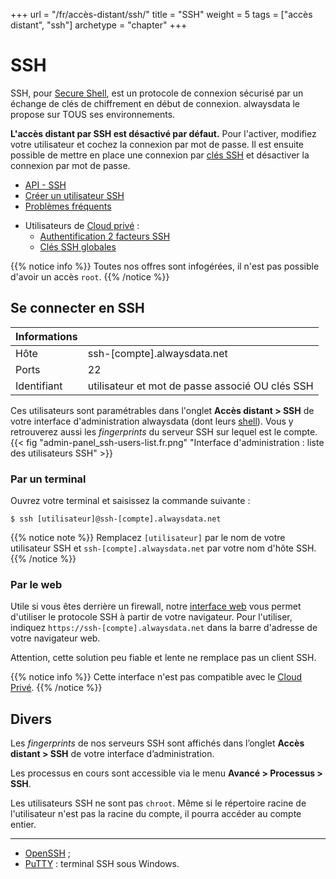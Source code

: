 +++
url = "/fr/accès-distant/ssh/"
title = "SSH"
weight = 5
tags = ["accès distant", "ssh"]
archetype = "chapter"
+++

# SSH

SSH, pour [Secure Shell](https://fr.wikipedia.org/wiki/Secure_Shell), est un protocole de connexion sécurisé par un échange de clés de chiffrement en début de connexion. alwaysdata le propose sur TOUS ses environnements.

**L'accès distant par SSH est désactivé par défaut.** Pour l'activer, modifiez votre utilisateur et cochez la connexion par mot de passe. Il est ensuite possible de mettre en place une connexion par [clés SSH](use-keys) et désactiver la connexion par mot de passe.

- [API - SSH](https://api.alwaysdata.com/v1/ssh/doc/)
- [Créer un utilisateur SSH](create-a-ssh-user)
- [Problèmes fréquents](remote-access/ssh/troubleshooting)

* Utilisateurs de [Cloud privé](accounts/billing/private-cloud-prices) :
	- [Authentification 2 facteurs SSH](remote-access/ssh/ssh-two-factor-authentication)
	- [Clés SSH globales](install-globally-ssh-keys)

{{% notice info %}}
Toutes nos offres sont infogérées, il n'est pas possible d'avoir un accès `root`.
{{% /notice %}}

## Se connecter en SSH

| Informations |                                                 |
|--------------|-------------------------------------------------|
| Hôte         | ssh-[compte].alwaysdata.net                     |
| Ports        | 22                                              |
| Identifiant  | utilisateur et mot de passe associé OU clés SSH |

Ces utilisateurs sont paramétrables dans l'onglet **Accès distant > SSH** de votre interface d'administration alwaysdata (dont leurs [shell](https://fr.wikipedia.org/wiki/Shell_Unix)). Vous y retrouverez aussi les _fingerprints_ du serveur SSH sur lequel est le compte.
{{< fig "admin-panel_ssh-users-list.fr.png" "Interface d'administration : liste des utilisateurs SSH" >}}

### Par un terminal

Ouvrez votre terminal et saisissez la commande suivante :

```ssh
$ ssh [utilisateur]@ssh-[compte].alwaysdata.net
```

{{% notice note %}}
Remplacez `[utilisateur]` par le nom de votre utilisateur SSH et `ssh-[compte].alwaysdata.net` par votre nom d'hôte SSH.
{{% /notice %}}


### Par le web

Utile si vous êtes derrière un firewall, notre [interface web](https://tsl0922.github.io/ttyd/) vous permet d'utiliser le protocole SSH à partir de votre navigateur. Pour l'utiliser, indiquez `https://ssh-[compte].alwaysdata.net` dans la barre d'adresse de votre navigateur web.

Attention, cette solution peu fiable et lente ne remplace pas un client SSH.

{{% notice info %}}
Cette interface n'est pas compatible avec le [Cloud Privé](accounts/billing/private-cloud-prices).
{{% /notice %}}

## Divers

Les *fingerprints* de nos serveurs SSH sont affichés dans l’onglet **Accès distant > SSH** de votre interface d’administration.

Les processus en cours sont accessible via le menu **Avancé > Processus > SSH**.

Les utilisateurs SSH ne sont pas `chroot`. Même si le répertoire racine de l'utilisateur n'est pas la racine du compte, il pourra accéder au compte entier.

---
- [OpenSSH](https://www.openssh.com/) ;
- [PuTTY](https://www.chiark.greenend.org.uk/~sgtatham/putty/download.html) : terminal SSH sous Windows.
